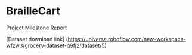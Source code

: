 # BrailleCart
[Project Milestone Report](https://github.com/PrithviElancherran/BrailleCart/blob/main/DL%20Project%20Milestone.pdf)

[Dataset download link] (https://universe.roboflow.com/new-workspace-wfzw3/grocery-dataset-q9fj2/dataset/5)
